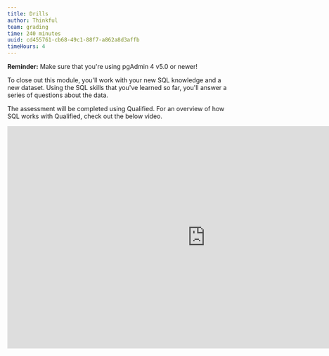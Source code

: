 ```yaml
---
title: Drills
author: Thinkful
team: grading
time: 240 minutes
uuid: cd455761-cb68-49c1-88f7-a862a8d3affb
timeHours: 4
---
```


**Reminder:** Make sure that you're using pgAdmin 4 v5.0 or newer!

To close out this module, you'll work with your new SQL knowledge and a new dataset. Using the SQL skills that you've learned so far, you'll answer a series of questions about the data.


The assessment will be completed using Qualified. For an overview of how SQL works with Qualified, check out the below video. 

<iframe id="kaltura_player_1601292692" src="https://cdnapisec.kaltura.com/p/2315191/sp/231519100/embedIframeJs/uiconf_id/45331192/partner_id/2315191?iframeembed=true&playerId=kaltura_player_1601292692&entry_id=0_hcu3x4tx" width="900" height="506" allowfullscreen webkitallowfullscreen mozAllowFullScreen allow="autoplay *; fullscreen *; encrypted-media *" frameborder="0"></iframe>
